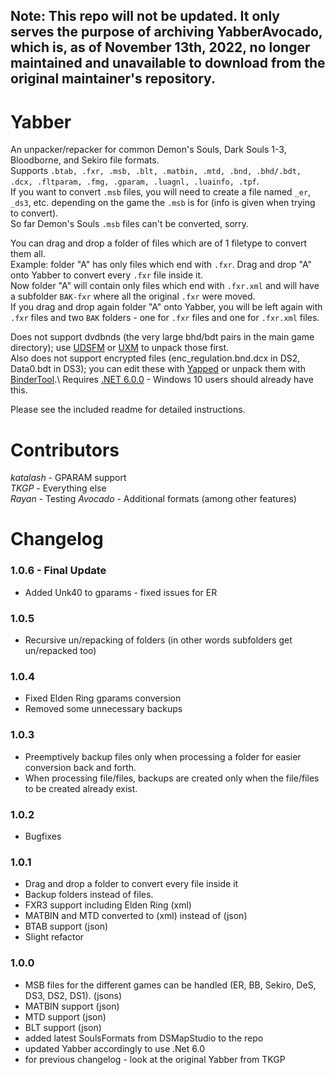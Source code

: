 ## Note: This repo will not be updated. It only serves the purpose of archiving YabberAvocado, which is, as of November 13th, 2022, no longer maintained and unavailable to download from the original maintainer's repository.

# Yabber
An unpacker/repacker for common Demon's Souls, Dark Souls 1-3, Bloodborne, and Sekiro file formats.\
Supports `.btab, .fxr, .msb, .blt, .matbin, .mtd, .bnd, .bhd/.bdt, .dcx, .fltparam, .fmg, .gparam, .luagnl, .luainfo, .tpf`.\
If you want to convert `.msb` files, you will need to create a file named `_er`, `_ds3`, etc. depending on the game the `.msb` is for (info is given when trying to convert).\
So far Demon's Souls `.msb` files can't be converted, sorry.

You can drag and drop a folder of files which are of 1 filetype to convert them all.\
Example: folder "A" has only files which end with `.fxr`. Drag and drop "A" onto Yabber to convert every `.fxr` file inside it.\
Now folder "A" will contain only files which end with `.fxr.xml` and will have a subfolder `BAK-fxr` where all the original `.fxr` were moved.\
If you drag and drop again folder "A" onto Yabber, you will be left again with `.fxr` files and two `BAK` folders - one for `.fxr` files and one for `.fxr.xml` files.

Does not support dvdbnds (the very large bhd/bdt pairs in the main game directory); use [UDSFM](https://www.nexusmods.com/darksouls/mods/1304) or [UXM](https://www.nexusmods.com/sekiro/mods/26) to unpack those first.\
Also does not support encrypted files (enc_regulation.bnd.dcx in DS2, Data0.bdt in DS3); you can edit these with [Yapped](https://www.nexusmods.com/darksouls3/mods/306) or unpack them with [BinderTool](https://github.com/Atvaark/BinderTool).\ 
Requires [.NET 6.0.0](https://dotnet.microsoft.com/en-us/download/dotnet/thank-you/runtime-6.0.8-windows-x64-installer) - Windows 10 users should already have this.

Please see the included readme for detailed instructions.

# Contributors
*katalash* - GPARAM support\
*TKGP* - Everything else\
*Rayan* - Testing
*Avocado* - Additional formats (among other features)

# Changelog
### 1.0.6 - Final Update
* Added Unk40 to gparams - fixed issues for ER

### 1.0.5
* Recursive un/repacking of folders (in other words subfolders get un/repacked too)

### 1.0.4
* Fixed Elden Ring gparams conversion
* Removed some unnecessary backups

### 1.0.3
* Preemptively backup files only when processing a folder for easier conversion back and forth.
* When processing file/files, backups are created only when the file/files to be created already exist.

### 1.0.2
* Bugfixes

### 1.0.1
* Drag and drop a folder to convert every file inside it
* Backup folders instead of files.
* FXR3 support including Elden Ring (xml)
* MATBIN and MTD converted to (xml) instead of (json)
* BTAB support (json)
* Slight refactor

### 1.0.0
* MSB files for the different games can be handled (ER, BB, Sekiro, DeS, DS3, DS2, DS1). (jsons)
* MATBIN support (json)
* MTD support (json)
* BLT support (json)
* added latest SoulsFormats from DSMapStudio to the repo
* updated Yabber accordingly to use .Net 6.0
* for previous changelog - look at the original Yabber from TKGP
